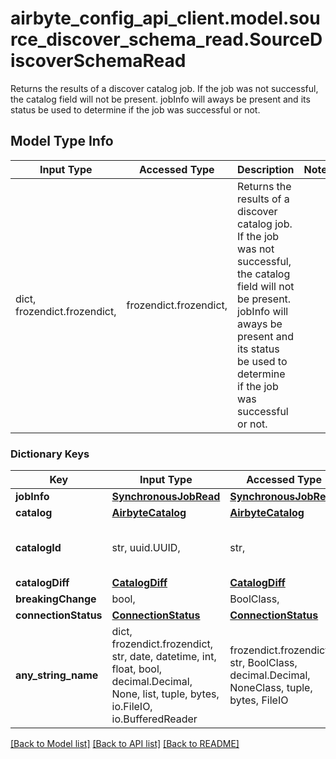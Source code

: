 # airbyte_config_api_client.model.source_discover_schema_read.SourceDiscoverSchemaRead

Returns the results of a discover catalog job. If the job was not successful, the catalog field will not be present. jobInfo will aways be present and its status be used to determine if the job was successful or not.

## Model Type Info
Input Type | Accessed Type | Description | Notes
------------ | ------------- | ------------- | -------------
dict, frozendict.frozendict,  | frozendict.frozendict,  | Returns the results of a discover catalog job. If the job was not successful, the catalog field will not be present. jobInfo will aways be present and its status be used to determine if the job was successful or not. | 

### Dictionary Keys
Key | Input Type | Accessed Type | Description | Notes
------------ | ------------- | ------------- | ------------- | -------------
**jobInfo** | [**SynchronousJobRead**](SynchronousJobRead.md) | [**SynchronousJobRead**](SynchronousJobRead.md) |  | 
**catalog** | [**AirbyteCatalog**](AirbyteCatalog.md) | [**AirbyteCatalog**](AirbyteCatalog.md) |  | [optional] 
**catalogId** | str, uuid.UUID,  | str,  |  | [optional] value must be a uuid
**catalogDiff** | [**CatalogDiff**](CatalogDiff.md) | [**CatalogDiff**](CatalogDiff.md) |  | [optional] 
**breakingChange** | bool,  | BoolClass,  |  | [optional] 
**connectionStatus** | [**ConnectionStatus**](ConnectionStatus.md) | [**ConnectionStatus**](ConnectionStatus.md) |  | [optional] 
**any_string_name** | dict, frozendict.frozendict, str, date, datetime, int, float, bool, decimal.Decimal, None, list, tuple, bytes, io.FileIO, io.BufferedReader | frozendict.frozendict, str, BoolClass, decimal.Decimal, NoneClass, tuple, bytes, FileIO | any string name can be used but the value must be the correct type | [optional]

[[Back to Model list]](../../README.md#documentation-for-models) [[Back to API list]](../../README.md#documentation-for-api-endpoints) [[Back to README]](../../README.md)

